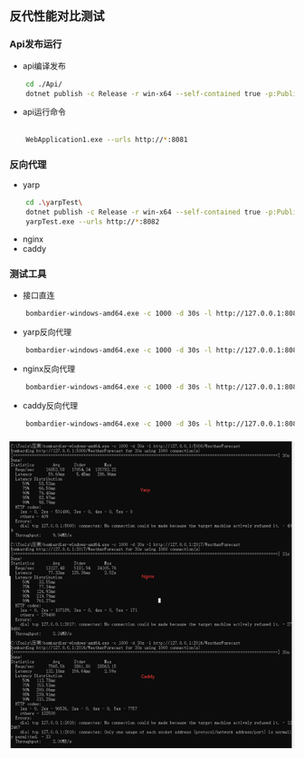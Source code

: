 ## 反代性能对比测试


### Api发布运行 

* api编译发布
```bash
    cd ./Api/
    dotnet publish -c Release -r win-x64 --self-contained true -p:PublishSingleFile=true
```

* api运行命令
```bash

    WebApplication1.exe --urls http://*:8081

```


### 反向代理

* yarp
```bash
    cd .\yarpTest\
    dotnet publish -c Release -r win-x64 --self-contained true -p:PublishSingleFile=true
    yarpTest.exe --urls http://*:8082

```

* nginx
* caddy


### 测试工具
* 接口直连
```bash
    bombardier-windows-amd64.exe -c 1000 -d 30s -l http://127.0.0.1:8081/WeatherForecast
```

* yarp反向代理
```bash
    bombardier-windows-amd64.exe -c 1000 -d 30s -l http://127.0.0.1:8082/WeatherForecast
```
* nginx反向代理
```bash
    bombardier-windows-amd64.exe -c 1000 -d 30s -l http://127.0.0.1:80831/WeatherForecast
```
* caddy反向代理
```bash
    bombardier-windows-amd64.exe -c 1000 -d 30s -l http://127.0.0.1:8084/WeatherForecast
```
### 
![对比](.\compare.png)